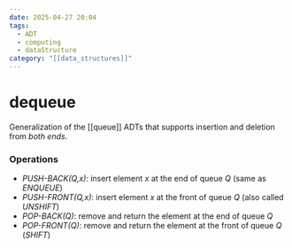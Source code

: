```yaml
---
date: 2025-04-27 20:04
tags:
  - ADT
  - computing
  - dataStructure
category: "[[data_structures]]"
---
```

# dequeue
Generalization of the [[queue]] ADTs that supports insertion and deletion from *both ends*.
### Operations
- *PUSH-BACK(Q,x)*: insert element *x* at the end of queue *Q* (same as *ENQUEUE*)
- *PUSH-FRONT(Q,x)*: insert element *x* at the front of queue *Q* (also called *UNSHIFT*)
- *POP-BACK(Q)*: remove and return the element at the end of queue *Q*
- *POP-FRONT(Q)*: remove and return the element at the front of queue *Q* (*SHIFT*)